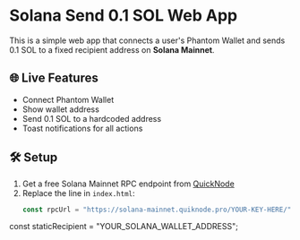 # Solana Send 0.1 SOL Web App

This is a simple web app that connects a user's Phantom Wallet and sends 0.1 SOL to a fixed recipient address on **Solana Mainnet**.

## 🌐 Live Features

- Connect Phantom Wallet
- Show wallet address
- Send 0.1 SOL to a hardcoded address
- Toast notifications for all actions

## 🛠 Setup

1. Get a free Solana Mainnet RPC endpoint from [QuickNode](https://www.quicknode.com)
2. Replace the line in `index.html`:
   ```js
   const rpcUrl = "https://solana-mainnet.quiknode.pro/YOUR-KEY-HERE/";


const staticRecipient = "YOUR_SOLANA_WALLET_ADDRESS";



